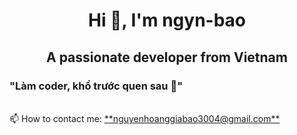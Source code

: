 <h1 align="center">Hi 👋, I'm ngyn-bao</h1>
<h2 align="center">A passionate developer from Vietnam</h2>

<h3>"Làm coder, khổ trước quen sau 🥴"</h3>
    <br />
    <span>
      📫 How to contact me:
      <a href="mailto:nguyenhoanggiabao3004@gmail.com"
        >**nguyenhoanggiabao3004@gmail.com**</a
      ></span>
